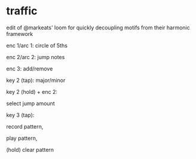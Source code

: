 # traffic

edit of @markeats' loom for quickly decoupling motifs from their harmonic framework

enc 1/arc 1: circle of 5ths

enc 2/arc 2: jump notes

enc 3: add/remove

key 2 (tap): major/minor

key 2 (hold) + enc 2:

select jump amount

key 3 (tap):

record pattern,

play pattern,

(hold) clear pattern 
